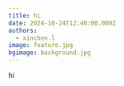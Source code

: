 ```yaml
---
title: hi
date: 2024-10-24T12:40:00.000Z
authors:
  - xinchen.l
image: feature.jpg
bgimage: background.jpg
---
```

hi
